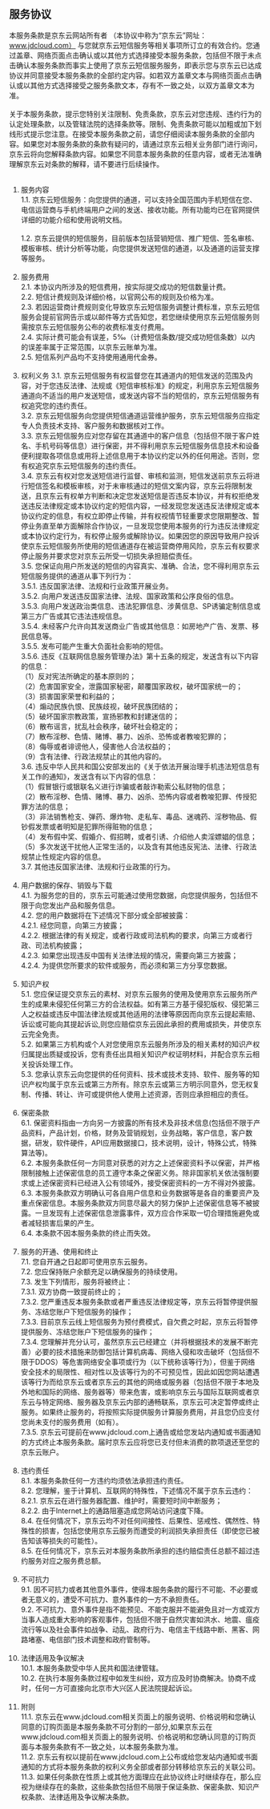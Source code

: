 ## 服务协议 <br>

本服务条款是京东云网站所有者 （本协议中称为“京东云”网址：www.jdcloud.com） 与您就京东云短信服务等相关事项所订立的有效合约。您通过盖章、网络页面点击确认或以其他方式选择接受本服务条款，包括但不限于未点击确认本服务条款而事实上使用了京东云短信服务服务，即表示您与京东云已达成协议并同意接受本服务条款的全部约定内容。如若双方盖章文本与网络页面点击确认或以其他方式选择接受之服务条款文本，存有不一致之处，以双方盖章文本为准。<br><br>
关于本服务条款，提示您特别关注限制、免责条款，京东云对您违规、违约行为的认定处理条款，以及管辖法院的选择条款等。限制、免责条款可能以加粗或加下划线形式提示您注意。在接受本服务条款之前，请您仔细阅读本服务条款的全部内容。如果您对本服务条款的条款有疑问的，请通过京东云相关业务部门进行询问，京东云将向您解释条款内容。如果您不同意本服务条款的任意内容，或者无法准确理解京东云对条款的解释，请不要进行后续操作。<br><br>
1. 服务内容<br>
    1.1. 京东云短信服务：向您提供的通道，可以支持全国范围内手机短信在您、电信运营商与手机终端用户之间的发送、接收功能。所有功能均已在官网提供详细的功能介绍和使用说明文档。<br><br>
    1.2. 京东云提供的短信服务，目前版本包括营销短信、推广短信、签名审核、模板审核、统计分析等功能，向您提供发送短信的通道，以及通道的运营支撑等服务。<br><br>
2. 服务费用<br>
    2.1. 本协议内所涉及的短信费用，按实际提交成功的短信数量计费。<br>
    2.2. 短信计费规则及详细价格，以官网公布的规则及价格为准。<br>
    2.3. 若因运营商计费规则变化导致京东云短信服务调整计费标准，京东云短信服务会提前官网告示或以邮件等方式告知您，若您继续使用京东云短信服务则需按京东云短信服务公布的收费标准支付费用。<br>
    2.4. 实际计费可能会有误差，5‰（计费短信条数/提交成功短信条数）以内的误差率属于正常范围，以京东云账单为准。<br>
    2.5. 短信系列产品均不支持使用通用代金券。<br><br>
3. 权利义务
    3.1. 京东云短信服务有权监督您在其通道内的短信发送的范围及内容，对于您违反法律、法规或《短信审核标准》的规定，利用京东云短信服务通道向不适当的用户发送短信，或发送内容不当的短信的，京东云短信服务有权追究您的违约责任。<br>
    3.2. 京东云短信服务向您提供短信通道运营维护服务，京东云短信服务应指定专人负责技术支持、客户服务和数据核对工作。<br>
    3.3. 京东云短信服务应对您存留在其通道中的客户信息（包括但不限于客户姓名、手机号码等信息）进行保密，并不得利用京东云短信服务信息技术和设备便利提取各项信息或用将上述信息用于本协议约定以外的任何用途。否则，您有权追究京东云短信服务的违约责任。<br>
    3.4. 京东云有权对您发送短信进行监督、审核和监测，短信发送前京东云将进行短信签名和模板审核，对于未审核通过的短信文案内容，京东云将限制发送，且京东云有权单方判断和决定您发送短信是否违反本协议，并有权拒绝发送违反法律规定或本协议约定的短信内容，一经发现您发送违反法律规定或本协议约定的信息，有权立即停止传输，并有权视情节轻重要求您限期整改、暂停业务直至单方面解除合作协议，一旦发现您使用本服务的行为违反法律规定或本协议约定行为，有权停止服务或解除协议。如果因您的原因导致用户投诉使京东云短信服务所使用的短信通道存在被运营商停用风险，京东云有权要求停止服务并要求您对京东云所受一切损失承担赔偿责任。<br>
    3.5. 您保证向用户所发送的短信的内容真实、准确、合法，您不得利用京东云短信服务提供的通道从事下列行为：<br>
    3.5.1. 违反国家法律、法规和行业政策开展业务。<br>
    3.5.2. 向用户发送违反国家法律、法规、国家政策和公序良俗的信息。<br>
    3.5.3. 向用户发送政治类信息、违法犯罪信息、涉黄信息、SP诱骗定制信息或第三方广告或其它违法违规信息。<br>
    3.5.4. 未经客户允许向其发送商业广告或其他信息：如房地产广告、发票、移民信息等。<br>
    3.5.5. 发布可能产生重大负面社会影响的短信。<br>
    3.5.6. 违反《互联网信息服务管理办法》第十五条的规定，发送含有以下内容的信息：<br>
    （1）反对宪法所确定的基本原则的；<br>
    （2）危害国家安全，泄露国家秘密，颠覆国家政权，破坏国家统一的；<br>
    （3）损害国家荣誉和利益的；<br>
    （4）煽动民族仇恨、民族歧视，破坏民族团结的；<br>
    （5）破坏国家宗教政策，宣扬邪教和封建迷信的；<br>
    （6）散布谣言，扰乱社会秩序，破坏社会稳定的；<br>
    （7）散布淫秽、色情、赌博、暴力、凶杀、恐怖或者教唆犯罪的；<br>
    （8）侮辱或者诽谤他人，侵害他人合法权益的；<br>
    （9）含有法律、行政法规禁止的其他内容的。<br>
    3.6. 违反中华人民共和国公安部发出的《关于依法开展治理手机违法短信息有关工作的通知》，发送含有以下内容的信息：<br>
    （1）假冒银行或银联名义进行诈骗或者敲诈勒索公私财物的信息；<br>
    （2）散布淫秽、色情、赌博、暴力、凶杀、恐怖内容或者教唆犯罪、传授犯罪方法的信息；<br>
    （3）非法销售枪支、弹药、爆炸物、走私车、毒品、迷魂药、淫秽物品、假钞假发票或者明知是犯罪所得赃物的信息；<br>
    （4）发布假中奖、假婚介、假招聘，或者引诱、介绍他人卖淫嫖娼的信息；<br>
    （5）多次发送干扰他人正常生活的，以及含有其他违反宪法、法律、行政法规禁止性规定内容的信息。<br>
    3.7. 其他违反国家法律、法规和行业政策的行为。<br><br>
4. 用户数据的保存、销毁与下载<br>
    4.1. 为服务您的目的，京东云可能通过使用您数据，向您提供服务，包括但不限于向您发出产品和服务信息。<br>
    4.2. 您的用户数据将在下述情况下部分或全部被披露：<br>
    4.2.1. 经您同意，向第三方披露；<br>
    4.2.2. 根据法律的有关规定，或者行政或司法机构的要求，向第三方或者行政、司法机构披露；<br>
    4.2.3. 如果您出现违反中国有关法律法规的情况，需要向第三方披露；<br>
    4.2.4. 为提供您所要求的软件或服务，而必须和第三方分享您数据。<br><br>
5. 知识产权<br>
    5.1. 您应保证提交京东云的素材、对京东云服务的使用及使用京东云服务所产生的成果未侵犯任何第三方的合法权益。如有第三方基于侵犯版权、侵犯第三人之权益或违反中国法律法规或其他适用的法律等原因而向京东云提起索赔、诉讼或可能向其提起诉讼,则您应赔偿京东云因此承担的费用或损失，并使京东云完全免责。<br>
    5.2. 如果第三方机构或个人对您使用京东云服务所涉及的相关素材的知识产权归属提出质疑或投诉，您有责任出具相关知识产权证明材料，并配合京东云相关投诉处理工作。<br>
    5.3. 您承认京东云向您提供的任何资料、技术或技术支持、软件、服务等的知识产权均属于京东云或第三方所有。除京东云或第三方明示同意外，您无权复制、传播、转让、许可或提供他人使用上述资源，否则应承担相应的责任。<br><br>
6. 保密条款<br>
    6.1. 保密资料指由一方向另一方披露的所有技术及非技术信息(包括但不限于产品资料，产品计划，价格，财务及营销规划，业务战略，客户信息，客户数据，研发，软件硬件，API应用数据接口，技术说明，设计，特殊公式，特殊算法等)。<br>
    6.2. 本服务条款任何一方同意对获悉的对方之上述保密资料予以保密，并严格限制接触上述保密信息的员工遵守本条之保密义务。除非国家机关依法强制要求或上述保密资料已经进入公有领域外，接受保密资料的一方不得对外披露。<br>
    6.3. 本服务条款双方明确认可各自用户信息和业务数据等是各自的重要资产及重点保密信息。本服务条款双方同意尽最大的努力保护上述保密信息等不被披露。一旦发现有上述保密信息泄露事件，双方应合作采取一切合理措施避免或者减轻损害后果的产生。<br>
    6.4. 本条款不因本服务条款的终止而失效。<br><br>
7. 服务的开通、使用和终止<br>
    7.1. 您自开通之日起即可使用京东云服务。<br>
    7.2. 您应保持账户余额充足以确保服务的持续使用。<br>
    7.3. 发生下列情形，服务将被终止：<br>
    7.3.1. 双方协商一致提前终止的；<br>
    7.3.2. 您严重违反本服务条款或者严重违反法律规定等，京东云将暂停提供服务、冻结您账户下短信服务的操作；<br>
    7.3.3. 目前京东云线上短信服务为预付费模式，自欠费之时起，京东云将暂停提供服务、冻结您账户下短信服务的操作；<br>
    7.3.4. 您理解并充分认可，虽然京东云已经建立（并将根据技术的发展不断完善）必要的技术措施来防御包括计算机病毒、网络入侵和攻击破坏（包括但不限于DDOS）等危害网络安全事项或行为（以下统称该等行为），但鉴于网络安全技术的局限性、相对性以及该等行为的不可预见性，因此如因您网站遭遇该等行为而给京东云或者京东云的其他的网络或服务器（包括但不限于本地及外地和国际的网络、服务器等）带来危害，或影响京东云与国际互联网或者京东云与特定网络、服务器及京东云内部的通畅联系，京东云可决定暂停或终止服务。如果终止服务的，将按照实际提供服务计算服务费用，并且您仍应支付您尚未支付的服务费用（如有）。<br>
    7.3.5. 京东云可提前在www.jdcloud.com上通告或给您发站内通知或书面通知的方式终止本服务条款。届时京东云应将您已支付但未消费的款项退还至您的京东云账户。<br><br>
8. 违约责任<br>
    8.1. 本服务条款任何一方违约均须依法承担违约责任。<br>
    8.2. 您理解，鉴于计算机、互联网的特殊性，下述情况不属于京东云违约：<br>
    8.2.1. 京东云在进行服务器配置、维护时，需要短时间中断服务；<br>
    8.2.2. 由于Internet上的通路阻塞造成您网站访问速度下降。<br>
    8.4. 在任何情况下，京东云均不对任何间接性、后果性、惩戒性、偶然性、特殊性的损害，包括您使用京东云服务而遭受的利润损失承担责任（即使您已被告知该等损失的可能性）。<br>
    8.5. 在任何情况下，京东云对本服务条款所承担的违约赔偿责任总额不超过违约服务对应之服务费总额。<br><br>
9. 不可抗力<br>
    9.1. 因不可抗力或者其他意外事件，使得本服务条款的履行不可能、不必要或者无意义的，遭受不可抗力、意外事件的一方不承担责任。<br>
    9.2. 不可抗力、意外事件是指不能预见、不能克服并不能避免且对一方或双方当事人造成重大影响的客观事件，包括但不限于自然灾害如洪水、地震、瘟疫流行等以及社会事件如战争、动乱、政府行为、电信主干线路中断、黑客、网路堵塞、电信部门技术调整和政府管制等。<br><br>
10. 法律适用及争议解决<br>
    10.1. 本服务条款受中华人民共和国法律管辖。<br>
    10.2. 在执行本服务条款过程中如发生纠纷，双方应及时协商解决。协商不成时，任何一方可直接向北京市大兴区人民法院提起诉讼。<br><br>
11. 附则<br>
    11.1. 京东云在www.jdcloud.com相关页面上的服务说明、价格说明和您确认同意的订购页面是本服务条款不可分割的一部分,如果京东云在www.jdcloud.com相关页面上的服务说明、价格说明和您确认同意的订购页面与本服务条款有不一致之处，以本服务条款为准。<br>
    11.2. 京东云有权以提前在www.jdcloud.com上公布或给您发站内通知或书面通知的方式将本服务条款的权利义务全部或者部分转移给京东云的关联公司。<br>
    11.3. 如果任何条款在性质上或其他方面理应在此协议终止时继续存在，那么应视为继续存在的条款，这些条款包括但不局限于保证条款、保密条款、知识产权条款、法律适用及争议解决条款。<br>